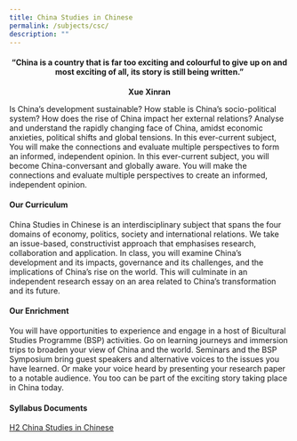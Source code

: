 ```yaml
---
title: China Studies in Chinese
permalink: /subjects/csc/
description: ""
---
```

<center><h4>“China is a country that is far too exciting and colourful to give up on and most exciting of all, its story is still being written.”</h4><b>Xue Xinran</b></center>

Is China’s development sustainable? How stable is China’s socio-political system? How does the rise of China impact her external relations? Analyse and understand the rapidly changing face of China, amidst economic anxieties, political shifts and global tensions. In this ever-current subject, You will make the connections and evaluate multiple perspectives to form an informed, independent opinion. In this ever-current subject, you will become China-conversant and globally aware. You will make the connections and evaluate multiple perspectives to create an informed, independent opinion.

#### **Our Curriculum**

China Studies in Chinese is an interdisciplinary subject that spans the four domains of economy, politics, society and international relations. We take an issue-based, constructivist approach that emphasises research, collaboration and application. In class, you will examine China’s development and its impacts, governance and its challenges, and the implications of China’s rise on the world. This will culminate in an independent research essay on an area related to China’s transformation and its future.

#### **Our Enrichment**

You will have opportunities to experience and engage in a host of Bicultural Studies Programme (BSP) activities. Go on learning journeys and immersion trips to broaden your view of China and the world. Seminars and the BSP Symposium bring guest speakers and alternative voices to the issues you have learned. Or make your voice heard by presenting your research paper to a notable audience. You too can be part of the exciting story taking place in China today.

#### **Syllabus Documents**

[H2 China Studies in Chinese](https://www.seab.gov.sg/docs/default-source/national-examinations/syllabus/alevel/2024syllabus/9629_y24_sy.pdf)
